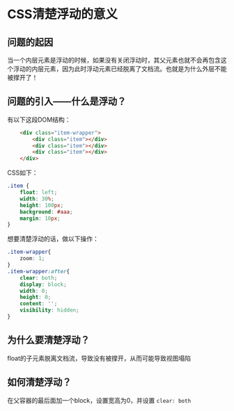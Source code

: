 # CSS清楚浮动的意义

## 问题的起因

当一个内层元素是浮动的时候，如果没有关闭浮动时，其父元素也就不会再包含这个浮动的内层元素，因为此时浮动元素已经脱离了文档流。也就是为什么外层不能被撑开了！

## 问题的引入——什么是浮动？

有以下这段DOM结构：

```html
	<div class="item-wrapper">
		<div class="item"></div>
		<div class="item"></div>
		<div class="item"></div>
	</div>
```

CSS如下：

```css
.item {
    float: left;
    width: 30%;
    height: 100px;
    background: #aaa;
    margin: 10px;
}
```

想要清楚浮动的话，做以下操作：

```css
.item-wrapper{
	zoom: 1;
}
.item-wrapper:after{
	clear: both;
	display: block;
	width: 0;
	height: 0;
	content: '';
	visibility: hidden;
}
```

## 为什么要清楚浮动？

float的子元素脱离文档流，导致没有被撑开，从而可能导致视图塌陷

## 如何清楚浮动？

在父容器的最后面加一个block，设置宽高为0，并设置 `clear: both`